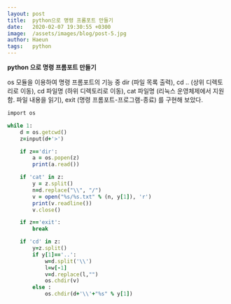 ```yaml
---
layout: post
title:  python으로 명령 프롬포트 만들기
date:   2020-02-07 19:30:55 +0300
image:  /assets/images/blog/post-5.jpg
author: Haeun
tags:   python
---
```


**python 으로 명령 프롬포트 만들기**

os 모듈을 이용하여 명령 프롬포트의 기능 중 dir (파일 목록 출력), cd .. (상위 디렉토리로 이동), cd 파일명 (하위 디렉토리로 이동), cat 파일명 (리눅스 운영체제에서 지원함. 파일 내용을 읽기), exit (명령 프롬포트-프로그램-종료) 를 구현해 보았다.


```ruby
import os

while 1:
    d = os.getcwd()
    z=input(d+'>')

    if z=='dir':
        a = os.popen(z)
        print(a.read())

    if 'cat' in z:
        y = z.split()
        n=d.replace("\\", "/")
        v = open("%s/%s.txt" % (n, y[1]), 'r')
        print(v.readline())
        v.close()

    if z=='exit':
        break

    if 'cd' in z:
        y=z.split()
        if y[1]=='..':
            w=d.split('\\')
            l=w[-1]
            v=d.replace(l,"")
            os.chdir(v)
        else :
            os.chdir(d+'\\'+"%s" % y[1])
```
